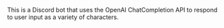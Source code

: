 This is a Discord bot that uses the OpenAI ChatCompletion API to respond to user input as a variety of characters.